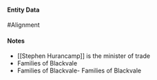 #### Entity Data

#Alignment

#### Notes

- [[Stephen Hurancamp]]  is the minister of trade
- Families of Blackvale
- Families of Blackvale- Families of Blackvale